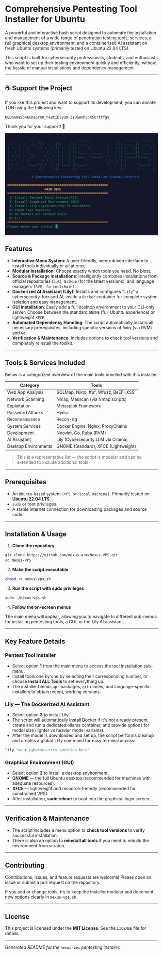 # Comprehensive Pentesting Tool Installer for Ubuntu

A powerful and interactive bash script designed to automate the installation and management of a wide range of penetration testing tools, services, a full graphical desktop environment, and a containerized AI assistant on fresh Ubuntu systems (primarily tested on Ubuntu 22.04 LTS).

This script is built for cybersecurity professionals, students, and enthusiasts who want to set up their testing environment quickly and efficiently, without the hassle of manual installations and dependency management.

---

## ☕ Support the Project

If you like this project and want to support its development, you can donate TON using the following key:

`UQBnoOaSb46CRspYXK_ha9tiD5yum-ZYUGAnhJCX5Urfffg9`

Thank you for your support! 🙏


![Project Logo](Banner.jpg)

## Features

- **Interactive Menu System**: A user-friendly, menu-driven interface to install tools individually or all at once.
- **Modular Installation**: Choose exactly which tools you need. No bloat.
- **Source & Package Installations**: Intelligently combines installations from official repositories (`apt`), `GitHub` (for the latest versions), and language managers `(RVM, Go toolchain)`.
- **Dockerized AI Assistant (Lily)**: Installs and configures "`Lily`" a cybersecurity-focused AI, inside a `Docker` container for complete system isolation and easy management.
- **GUI Installation**: Easily add a full desktop environment to your CLI-only server. Choose between the standard `GNOME` (full Ubuntu experience) or lightweight `XFCE`.
- **Automated Dependency Handling**: The script automatically installs all necessary prerequisites, including specific versions of `Ruby` (via RVM) and `Go`.
- **Verification & Maintenance**: Includes options to check tool versions and completely reinstall the toolkit.

---

## Tools & Services Included

Below is a categorized overview of the main tools bundled with this installer.

| Category | Tools |
| --- | --- |
| Web App Analysis | SQLMap, Nikto, ffuf, Wfuzz, BeEF-XSS |
| Network Scanning | Nmap, Masscan (via Nmap scripts) |
| Exploitation | Metasploit Framework |
| Password Attacks | Hydra |
| Reconnaissance | Recon-ng |
| System Services | Docker Engine, Nginx, ProxyChains |
| Development | Neovim, Go, Ruby (RVM) |
| AI Assistant | Lily (Cybersecurity LLM via Ollama) |
| Desktop Environments | GNOME (Standard), XFCE (Lightweight) |

> This is a representative list — the script is modular and can be extended to include additional tools.

---

## Prerequisites

- An `Ubuntu-based` system `(VPS or local machine)`. Primarily tested on **Ubuntu 22.04 LTS**.
- `sudo` or root privileges.
- A stable internet connection for downloading packages and source code.

---

## Installation & Usage

1. **Clone the repository**

```bash
git clone https://github.com/nexus-arm/Nexus-VPS.git
cd Nexus-VPS
```

2. **Make the script executable**

```bash
chmod +x nexus-vps.sh
```

3. **Run the script with sudo privileges**

```bash
sudo ./nexus-vps.sh
```

4. **Follow the on-screen menus**

The main menu will appear, allowing you to navigate to different sub-menus for installing pentesting tools, a GUI, or the Lily AI assistant.

---

## Key Feature Details

### Pentest Tool Installer

- Select option **1** from the main menu to access the tool installation sub-menu.
- Install tools one by one by selecting their corresponding number, or choose **Install ALL Tools** to set everything up.
- The installer blends `apt` packages, `git` clones, and language-specific installers to obtain recent, working versions.

### Lily — The Dockerized AI Assistant

- Select option **3** to install Lily.
- The script will automatically install Docker if it's not already present, create and run a dedicated ollama container, and provide options for model size (lighter vs heavier model variants).
- After the model is downloaded and set up, the script performs cleanup and creates a global `lily` command for easy terminal access:

```bash
lily "your cybersecurity question here"
```

### Graphical Environment (GUI)

- Select option **2** to install a desktop environment.
- **GNOME** — the full Ubuntu desktop (recommended for machines with adequate resources).
- **XFCE** — lightweight and resource-friendly (recommended for constrained VPS).
- After installation, **sudo reboot** to boot into the graphical login screen.

---

## Verification & Maintenance

- The script includes a menu option to **check tool versions** to verify successful installation.
- There is also an option to **reinstall all tools** if you need to rebuild the environment from scratch.

---

## Contributing

Contributions, issues, and feature requests are welcome! Please open an issue or submit a pull request on the repository.

If you add or change tools, try to keep the installer modular and document new options clearly in `nexus-vps.sh`.

---

## License

This project is licensed under the **MIT License**. See the `LICENSE` file for details.

---

*Generated README for the `nexus-vps` pentesting installer.*

